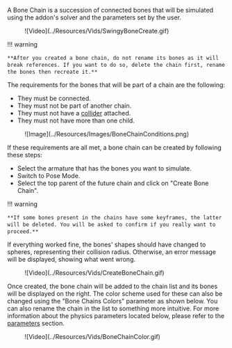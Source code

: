 A Bone Chain is a succession of connected bones that will be simulated using the addon's solver and the parameters set by the user.

<figure markdown>
  ![Video](../Resources/Vids/SwingyBoneCreate.gif)
</figure>

!!! warning

    **After you created a bone chain, do not rename its bones as it will break references. If you want to do so, delete the chain first, rename the bones then recreate it.**

The requirements for the bones that will be part of a chain are the following:

* They must be connected.
* They must not be part of another chain.
* They must not have a [collider](../collider/basics.md) attached.
* They must not have more than one child.

<figure markdown>
  ![Image](../Resources/Images/BoneChainConditions.png)
</figure>

If these requirements are all met, a bone chain can be created by following these steps:

* Select the armature that has the bones you want to simulate.
* Switch to Pose Mode.
* Select the top parent of the future chain and click on "Create Bone Chain".

!!! warning

    **If some bones present in the chains have some keyframes, the latter will be deleted. You will be asked to confirm if you really want to proceed.**

If everything worked fine, the bones' shapes should have changed to spheres, representing their collision radius. Otherwise, an error message will be displayed, showing what went wrong.

<figure markdown>
  ![Video](../Resources/Vids/CreateBoneChain.gif)
</figure>

Once created, the bone chain will be added to the chain list and its bones will be displayed on the right. The color scheme used for these can also be changed using the "Bone Chains Colors" parameter as shown below. You can also rename the chain in the list to something more intuitive. For more information about the physics parameters located below, please refer to the [parameters](parameters.md) section.

<figure markdown>
  ![Video](../Resources/Vids/BoneChainColor.gif)
</figure>



